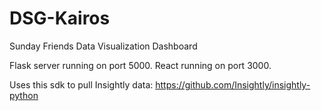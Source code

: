 # DSG-Kairos
Sunday Friends Data Visualization Dashboard

Flask server running on port 5000.
React running on port 3000.

Uses this sdk to pull Insightly data: https://github.com/Insightly/insightly-python
